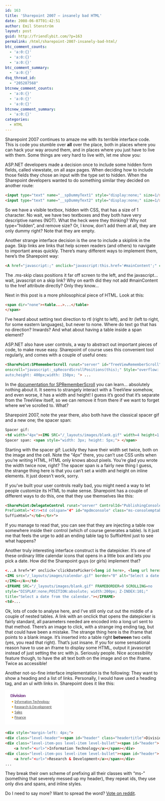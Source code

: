 ```yaml
---
id: 163
title: 'Sharepoint 2007 – insanely bad HTML'
date: 2008-06-07T01:42:51
author: Emil Stenström
layout: post
guid: http://friendlybit.com/?p=163
permalink: /html/sharepoint-2007-insanely-bad-html/
btc_comment_counts:
  - 'a:0:{}'
  - 'a:0:{}'
  - 'a:0:{}'
btc_comment_summary:
  - 'a:0:{}'
dsq_thread_id:
  - "205287568"
btcnew_comment_counts:
  - 'a:0:{}'
  - 'a:0:{}'
  - 'a:0:{}'
btcnew_comment_summary:
  - 'a:0:{}'
categories:
  - HTML
---
```

Sharepoint 2007 continues to amaze me with its terrible interface code. This is code you stumble over **all** over the place, both in places where you can hack your way around them, and in places where you just have to live with them. Some things are very hard to live with, let me show you:

ASP.NET developers made a decision once to include some hidden form fields, called viewstate, on all aspx pages. When deciding how to include those fields they chose an input with the type set to hidden. When the Sharepoint developers wanted to do something similar they decided on another route:

```html
<input type="text" name="__spDummyText1" style="display:none;" size=1/>
<input type="text" name="__spDummyText2" style="display:none;" size=1/>
```

So we have a visible textbox, hidden with CSS, that has a size of 1 character. No wait, we have two textboxes and they both have very descriptive names (NOT). What the heck were they thinking? Why not type=&#8221;hidden&#8221;, and remove size? Or, I know, don&#8217;t add them at all, they are only dummy right? Note that they are empty.

Another strange interface decision is the one to include a skiplink in the page. Skip links are links that help screen readers (and others) to navigate to important areas quickly. There&#8217;s many different ways to implement them, here&#8217;s the Sharepoint way:

```html
<A href="javascript:;" onclick="javascript:this.href='#mainContent';" class="ms-skip">
```

The .ms-skip class positions it far off screen to the left, and the javascript&#8230; wait, javascript on a skip link? Why on earth did they not add #mainContent to the href attribute directly? Only they know&#8230;

Next in this post is a more philosophical piece of HTML. Look at this:

```html
<span dir="none"><table...>...</table>
</span>
```

I&#8217;ve heard about setting text direction to rtl (right to left), and ltr (left to right, for some eastern languages), but never to none. Where do text go that has no direction? Inwards? And what about having a table inside a span element?

ASP.NET also have user controls, a way to abstract out important pieces of code, to make reuse easy. Sharepoint of course uses this convenient tool regularly, and comes with a couple of useful ones:

```html
<SharePoint:SPRememberScroll runat="server" id="TreeViewRememberScroll"
onscroll="javascript:_spRecordScrollPositions(this);" Style="overflow:
auto;height: 400px;width: 150px; "> ...
```

In the [documentation for SPRememberScroll](http://msdn.microsoft.com/en-us/library/microsoft.sharepoint.webcontrols.sprememberscroll.aspx) you can learn&#8230; absolutely nothing about it. It seems to strangely interact with a TreeView somehow, and even worse, it has a width and height! I guess it&#8217;s good that it&#8217;s separate from the TreeView itself, so we can remove it from there if we want to forget where we&#8217;ve scrolled to. What?

Sharepoint 2007, note the year there, also both have the classical spacer gif and a new one; the spacer span:

```html
Spacer gif:
<td width="4px"><IMG SRC="/_layouts/images/blank.gif" width=4 height=1 alt=""></td>
Spacer span: <span style="width: 3px; height: 5px;"> </span>
```

Starting with the spacer gif: Luckily they have their width set twice, both on the image and the cell. Note the &#8220;4px&#8221; there, you can&#8217;t use CSS units when you&#8217;re writing HTML, HTML only knows about pixels. You&#8217;re glad you wrote the width twice now, right? The spacer span is a fairly new thing I guess, the strange thing here is that you can&#8217;t set a width and height on inline elements. It just doesn&#8217;t work, sorry.

If you&#8217;ve built your user controls really bad, you might need a way to let people customize its HTML to make sense. Sharepoint has a couple of different ways to do this, one that they use themselves like this:

```html
<SharePoint:DelegateControl runat="server" ControlId="PublishingConsole"
PrefixHtml="<tr><td colspan="4" id="mpdmconsole" class="ms-consolemptablerow">"
SuffixHtml="</td></tr>">
```

If you manage to read that, you can see that they are injecting a table row somewhere inside their control (which of course generates a table). Is it just me that feels the urge to add an ending table tag to SuffixHtml just to see what happens?

Another truly interesting interface construct is the datepicker. It&#8217;s one of these ordinary little calendar icons that opens in a little box and lets you pick a date. How did the Sharepoint guys (or girls) implement that?

```html
<...A href="#" onclick='clickDatePicker(<long id here>, <long url here>, ""); return false;' >
<IMG src="/_layouts/images/calendar.gif" border="0" alt="Select a date from the calendar.">
</IMG></A></td>
<IFRAME SRC="/_layouts/images/blank.gif" FRAMEBORDER=0 SCROLLING=no
style="DISPLAY:none;POSITION:absolute; width:200px; Z-INDEX:101;"
title="Select a date from the calendar."></IFRAME>
<td>...
```

Ok, lots of code to analyse here, and I&#8217;ve still only cut out the middle of a couple of nested tables. A link with an onclick that opens the datepicker is fairly standard, all parameters needed are encoded into a long url sent to that method. There&#8217;s an image to click, with a strange img ending tag, but that could have been a mistake. The strange thing here is the iframe that points to a blank image. It&#8217;s inserted into a table right **between** two cells (yes, you read that right). That&#8217;s just insane. If you for some sensational reason have to use an iframe to display some HTML, output it javascript instead of just setting the src with js. Seriously people. Nice accessibility feature though, to have the alt text both on the image and on the iframe. Twice as accessible!

Another not-so-fine interface implementation is the following: They want to show a heading and a list of links. Personally, I would have used a heading tag, and an ul with links in. Sharepoint does it like this:

![Black heading, list items with yellow dot before](/files/headingandlist.png)

```html
<div style="margin-left: 4px;">
<div class="level-header"><span id="header" class="headertitle">Division</span></div>
<div class="level-item-pos level-item level-bullet"><span id="header">
    <a href="<url>">Information Technology</a></span></div>
<div class="level-item-pos level-item level-bullet"><span id="header">
    <a href="<url>">Research & Development</a></span></div>
...
```

They break their own scheme of prefixing all their classes with &#8220;ms-&#8221; (something that severely messed up my header), they repeat ids, they use only divs and spans, and inline styles.

Do I need to say more? Want to spread the word? [Vote on reddit](http://www.reddit.com/info/6mepf/comments/).
